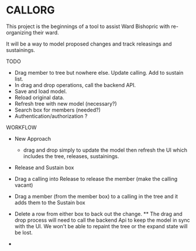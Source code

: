 # CALLORG

This project is the beginnings of a tool to
assist Ward Bishopric with re-organizing their ward.

It will be a way to model proposed changes
and track releasings and sustainings.

TODO
- Drag member to tree but nowhere else. Update calling. Add to sustain list.
- In drag and drop operations, call the backend API.
- Save and load model.
- Reload original data.
- Refresh tree with new model (necessary?)
- Search box for members (needed?)
- Authentication/authorization ?

WORKFLOW
- New Approach
  - drag and drop simply to update the model then refresh the UI which includes the tree, releases, sustainings.


- Release and Sustain box
- Drag a calling into Release to release the member (make the calling vacant)
- Drag a member (from the member box) to a calling in the tree and it adds them to the Sustain box
- Delete a row from either box to back out the change.
** The drag and drop process will need to call the backend Api to keep the model in sync with the UI.
We won't be able to repaint the tree or the expand state will be lost.
- 


